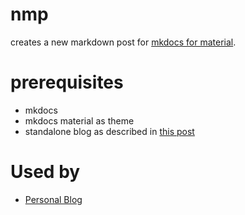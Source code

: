# nmp

creates a new markdown post for [mkdocs for material](https://squidfunk.github.io/mkdocs-material/). 

# prerequisites

- mkdocs
- mkdocs material as theme
- standalone blog as described in [this post](https://squidfunk.github.io/mkdocs-material/blog/2022/09/12/blog-support-just-landed/)

# Used by

- [Personal Blog](https://voilavitamin.github.io/blog)

